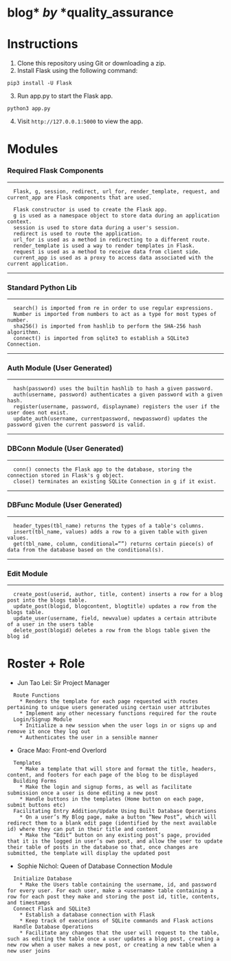 # **blog*** *by* ***quality_assurance**

# Instructions
1. Clone this repository using Git or downloading a zip.
2. Install Flask using the following command:
```
pip3 install -U Flask
```
3. Run app.py to start the Flask app.
```
python3 app.py
```
4. Visit ```http://127.0.0.1:5000``` to view the app.

# Modules
### Required Flask Components
---
```
  Flask, g, session, redirect, url_for, render_template, request, and current_app are Flask components that are used.
  
  Flask constructor is used to create the Flask app.
  g is used as a namespace object to store data during an application context.
  session is used to store data during a user's session.
  redirect is used to route the application.
  url_for is used as a method in redirecting to a different route.
  render_template is used a way to render templates in Flask.
  request is used as a method to receive data from client side.
  current_app is used as a proxy to access data associated with the current application.
```

---

### Standard Python Lib
---
```
  search() is imported from re in order to use regular expressions.
  Number is imported from numbers to act as a type for most types of number.
  sha256() is imported from hashlib to perform the SHA-256 hash algorithmn.
  connect() is imported from sqlite3 to establish a SQLite3 Connection.
```

---

### Auth Module (User Generated)
---
```
  hash(password) uses the builtin hashlib to hash a given password.
  auth(username, password) authenticates a given password with a given hash.
  register(username, password, displayname) registers the user if the user does not exist.
  update_auth(username, currentpassword, newpassword) updates the password given the current password is valid.
```

---

### DBConn Module (User Generated)
---
```
  conn() connects the Flask app to the database, storing the connection stored in Flask's g object.
  close() terminates an existing SQLite Connection in g if it exist.
```

---

### DBFunc Module (User Generated)
---
```
  header_types(tbl_name) returns the types of a table's columns.
  insert(tbl_name, values) adds a row to a given table with given values.
  get(tbl_name, column, conditional=””) returns certain piece(s) of data from the database based on the conditional(s).
```

---

### Edit Module
---
```
  create_post(userid, author, title, content) inserts a row for a blog post into the blogs table.
  update_post(blogid, blogcontent, blogtitle) updates a row from the blogs table.
  update_user(username, field, newvalue) updates a certain attribute of a user in the users table
  delete_post(blogid) deletes a row from the blogs table given the blog id
```

# Roster + Role
* Jun Tao Lei: Sir Project Manager 
```
  Route Functions
    * Renders the template for each page requested with routes pertaining to unique users generated using certain user attributes
    * Implement any other necessary functions required for the route
  Login/Signup Module
    * Initialize a new session when the user logs in or signs up and remove it once they log out
    * Authenticates the user in a sensible manner
```

* Grace Mao: Front-end Overlord
```
  Templates
    * Make a template that will store and format the title, headers, content, and footers for each page of the blog to be displayed
  Building Forms
    * Make the login and signup forms, as well as facilitate submission once a user is done editing a new post
    * Handle buttons in the templates (Home button on each page, submit buttons etc)
  Facilitating Entry Addition/Update Using Built Database Operations
    * On a user’s My Blog page, make a button “New Post”, which will redirect them to a blank edit page (identified by the next available id) where they can put in their title and content
    * Make the “Edit” button on any existing post’s page, provided that it is the logged in user’s own post, and allow the user to update their table of posts in the database so that, once changes are submitted, the template will display the updated post
```
 
* Sophie Nichol: Queen of Database Connection Module
```
  Initialize Database
    * Make the Users table containing the username, id, and password for every user. For each user, make a <username> table containing a row for each post they make and storing the post id, title, contents, and timestamps
  Connect Flask and SQLite3
    * Establish a database connection with Flask
    * Keep track of executions of SQLite commands and Flask actions
  Handle Database Operations
    * Facilitate any changes that the user will request to the table, such as editing the table once a user updates a blog post, creating a new row when a user makes a new post, or creating a new table when a new user joins
```

